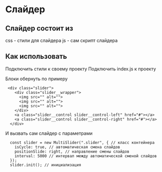 # Слайдер
## Слайдер состоит из 
css - стили для слайдера
js - сам скрипт слайдера 

## Как использовать
Подключить стили к своему проекту
Подключить index.js к проекту

Блоки обернуть по примеру
```
 <div class="slider">
    <div class="slider__wrapper">
      <img src="" alt="">
      <img src="" alt="">
      <img src="" alt="">
    </div>
    <a class="slider__control slider__control-left" href="#"></a>
    <a class="slider__control slider__control-right" href="#"></a>
  </div>
```
И вызвать сам слайдер с параметрами 
```
  const slider = new MultiSlider(".slider", { // класс контейнера
    isCycle: true, // автоматическая смена слайдов
    positionSlide: right, // направление смены слайдов
    interval: 5000 // интервал между автоматической сменой слайдов
  });
  slider.init(); // инициализация
```
